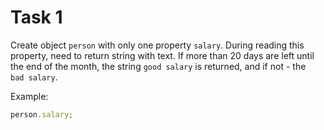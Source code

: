 # Task 1

Create object `person` with only one property `salary`. During reading this property, need to return string with text. If more than 20 days are left until the end of the month, the string `good salary` is returned, and if not - the ` bad salary`.

Example:

```javascript
person.salary;
```
